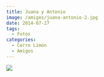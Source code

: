 ```yaml
---
title: Juana y Antonio
image: /amigos/juana-antonio-2.jpg
date: 2014-07-27
tags:
  - Fotos
categories:
  - Cerro Limón
  - Amigos
---
```


![](/amigos/juana-antonio-1.jpg)
